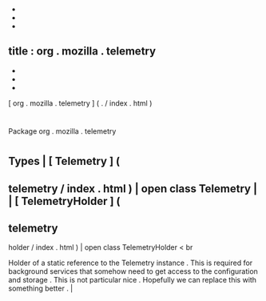 -
-
-
title
:
org
.
mozilla
.
telemetry
-
-
-
-
[
org
.
mozilla
.
telemetry
]
(
.
/
index
.
html
)
#
#
Package
org
.
mozilla
.
telemetry
#
#
#
Types
|
[
Telemetry
]
(
-
telemetry
/
index
.
html
)
|
open
class
Telemetry
|
|
[
TelemetryHolder
]
(
-
telemetry
-
holder
/
index
.
html
)
|
open
class
TelemetryHolder
<
br
>
Holder
of
a
static
reference
to
the
Telemetry
instance
.
This
is
required
for
background
services
that
somehow
need
to
get
access
to
the
configuration
and
storage
.
This
is
not
particular
nice
.
Hopefully
we
can
replace
this
with
something
better
.
|
